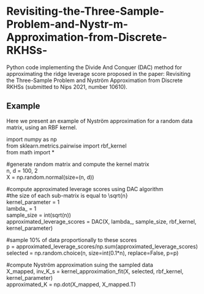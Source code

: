 # Revisiting-the-Three-Sample-Problem-and-Nystr-m-Approximation-from-Discrete-RKHSs-

Python code implementing the Divide And Conquer (DAC) method for approximating the ridge leverage score proposed in the paper: Revisiting the Three-Sample Problem and Nyström Approximation from Discrete RKHSs (submitted to Nips 2021, number 10610).

## Example
Here we present an example of Nyström approximation for a random data matrix, using an RBF kernel.

import numpy as np  
from sklearn.metrics.pairwise import rbf_kernel   
from math import *  

#generate random matrix and compute the kernel matrix  
n, d = 100, 2  
X = np.random.normal(size=(n, d))  

#compute approximated leverage scores using DAC algorithm  
#the size of each sub-matrix is equal to \sqrt{n}  
kernel_parameter = 1  
lambda_ = 1  
sample_size = int(sqrt(n))  
approximated_leverage_scores = DAC(X, lambda_, sample_size, rbf_kernel, kernel_parameter)  

#sample 10% of data proportionally to these scores  
p = approximated_leverage_scores/np.sum(approximated_leverage_scores)  
selected = np.random.choice(n, size=int(0.1*n), replace=False, p=p)  

#compute Nyström approximation suing the sampled data  
X_mapped, inv_K_s = kernel_approximation_fit(X, selected, rbf_kernel, kernel_parameter)  
approximated_K = np.dot(X_mapped, X_mapped.T)  

